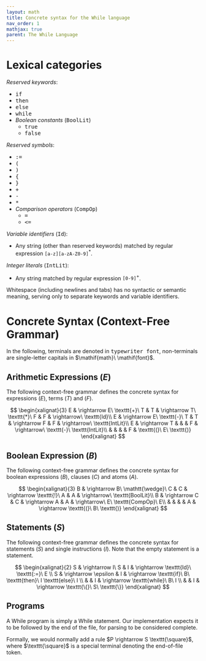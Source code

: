 ```yaml
---
layout: math
title: Concrete syntax for the While language
nav_order: 1
mathjax: true
parent: The While Language
---
```


# Lexical categories

*Reserved keywords*:
- <tt>if</tt>
- <tt>then</tt>
- <tt>else</tt>
- <tt>while</tt>
- _Boolean constants_ (<tt>BoolLit</tt>)
  - <tt>true</tt>
  - <tt>false</tt>

*Reserved symbols*:
- <tt>:=</tt>
- <tt>(</tt>
- <tt>)</tt>
- <tt>{</tt>
- <tt>}</tt>
- <tt>+</tt>
- <tt>-</tt>
- <tt>\*</tt>
- _Comparison operators_ (<tt>CompOp</tt>)
  - <tt>=</tt>
  - <tt>\<=</tt>

*Variable identifiers* (<tt>Id</tt>):
- Any string (other than reserved keywords) matched by regular expression $\texttt{[a-z][a-zA-Z0-9]}^*$.

*Integer literals* (<tt>IntLit</tt>):
- Any string matched by regular expression $\texttt{[0-9]}^+$.

Whitespace (including newlines and tabs) has no syntactic or semantic meaning, serving only to separate keywords and variable identifiers.

# Concrete Syntax (Context-Free Grammar)

In the following, terminals are denoted in <tt>typewriter font</tt>, non-terminals are single-letter capitals in $\mathif{math}\ \mathif{font}$.

## Arithmetic Expressions ($E$)

The following context-free grammar defines the concrete syntax for expressions ($E$), terms ($T$) and ($F$).

$$
\begin{xalignat}{3}
E  & \rightarrow E\ \texttt{+}\ T    & T  & \rightarrow T\ \texttt{*}\ F    & F  & \rightarrow\ \texttt{Id}\\
E  & \rightarrow E\ \texttt{-}\ T    & T  & \rightarrow F                   & F  & \rightarrow\ \texttt{IntLit}\\
E  & \rightarrow T                   &    &                                 & F  & \rightarrow\ \texttt{-}\ \texttt{IntLit}\\
   &                                 &    &                                 & F  & \texttt{(}\ E\ \texttt{)}
\end{xalignat}
$$

## Boolean Expression ($B$)

The following context-free grammar defines the concrete syntax for boolean expressions ($B$), clauses ($C$) and atoms ($A$).

$$
\begin{xalignat}{3}
B  & \rightarrow B\ \mathtt{\wedge}\ C    & C  & \rightarrow \texttt{!}\ A  & A  & \rightarrow\ \texttt{BoolLit}\\
B  & \rightarrow C                        & C  & \rightarrow A              & A  & \rightarrow\ E\ \texttt{CompOp}\ E\\
   &                                      &    &                            & A  & \rightarrow \texttt{(}\ B\ \texttt{)}
\end{xalignat}
$$

## Statements ($S$)

The following context-free grammar defines the concrete syntax for statements ($S$) and single instructions ($I$). Note that the empty statement is a statement.

$$
\begin{xalignat}{2}
S  & \rightarrow I\ S      & I  & \rightarrow \texttt{Id}\ \texttt{:=}\ E                       \\
S  & \rightarrow \epsilon  & I  & \rightarrow \texttt{if}\ B\ \texttt{then}\ I \texttt{else}\ I \\
   &                       & I  & \rightarrow \texttt{while}\ B\ I                              \\
   &                       & I  & \rightarrow \texttt{\{}\ S\ \texttt{\}}
\end{xalignat}
$$

## Programs

A While program is simply a While statement. Our implementation expects it to be followed by the end of the file, for parsing to be considered complete.

Formally, we would normally add a rule $P \rightarrow S \texttt{\square}$, where $\texttt{\square}$ is a special terminal denoting the end-of-file token.
